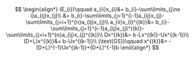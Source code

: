 
$$
\begin{align*}
(E_{i})\qquad a_{ii}x_{i}&= b_{i}-\sum\limits_{j\ne i}a_{ij}x_{j}\\
&= b_{i}-\sum\limits_{j=1}^{i-1}a_{ij}x_{j}-\sum\limits_{j=i+1}^{n}a_{ij}x_{j}\\
a_{ii}x_{i}^{(k)}&= b_{i}-\sum\limits_{j=1}^{i-1}a_{ij}x_{j}^{(k)}-\sum\limits_{j=i+1}^{n}a_{ij}x_{j}^{(k)}\\
Dx^{(k)}&= b-Lx^{(k)}-Ux^{(k-1)}\\
(D+L)x^{(k)}&= b-Ux^{(k-1)}\\
(\text{GS})\qquad x^{(k)}&= -(D+L)^{-1}Ux^{(k-1)}+(D+L)^{-1}b
\end{align*}
$$
